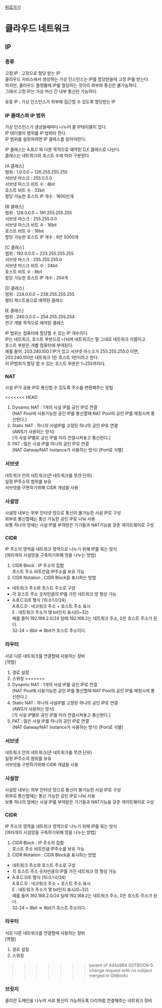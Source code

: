 [뒤로가기](../../README.md)

# 클라우드 네트워크

## IP

### 종류

고정 IP : 고정으로 할당 받는 IP<br>
클라우드 서비스에서 생성하는 가상 인스턴스는 IP를 할당받을때 고정 IP를 받는다.<br>
하지만, 클라우드 플랫폼에 IP를 할당하는 것이라 외부와 통신은 불가능하다.<br>
그래서 고정 IP는 가상 머신 간 내부 통신만 가능하다.<br>

유동 IP : 가상 인스턴스가 외부에 접근할 수 있도록 할당받는 IP<br>

### IP 클래스와 IP 범위

가상 인스턴스가 생성될때마다 나누어 줄 IP테이블이 있다.<br>
IP 테이블의 범위를 IP 범위라 한다.<br>
IP 범위를 설정하려면 IP 클래스를 알아야한다.<br>

IP 클래스는 A,B,C 와 다른 목적으로 예약된 D,E 클래스로 나뉜다.<br>
클래스는 네트워크와 호스트 수에 따라 구분된다.<br>

[A 클래스]<br>
범위 : 1.0.0.0 ~ 126.255.255.255<br>
서브넷 마스크 : 255.0.0.0<br>
서브넷 마스크 비트 수 : 8bit<br>
호스트 비트 수 : 32bit<br>
할당 가능한 호스트 IP 개수 : 1600만개<br>

[B 클래스] <br>
범위 : 128.0.0.0 ~ 191.255.255.255<br>
서브넷 마스크 : 255.255.0.0<br>
서브넷 마스크 비트 수 : 16bit<br>
호스트 비트 수 : 16bit<br>
할당 가능한 호스트 IP 개수 : 6만 5000개<br>

[C 클래스]<br>
범위 : 192.0.0.0 ~ 223.255.255.255<br>
서브넷 마스크 : 255.255.255.0<br>
서브넷 마스크 비트 수 : 24bit<br>
호스트 비트 수 : 8bit<br>
할당 가능한 호스트 IP 개수 : 254개<br>

[D 클래스]<br>
범위 : 224.0.0.0 ~ 239.255.255.255<br>
멀티 캐스트용으로 예약된 클래스<br>

[E 클래스]<br>
범위 : 240.0.0.0 ~ 254.255.255.254<br>
연구 개발 목적으로 예약된 클래스<br>

IP 범위는 컴퓨터에 할당할 수 있는 IP 개수이다.<br>
IP는 네트워크, 호스트 부분으로 나뉘며 네트워크는 말 그대로 네트워크 이름이고<br>
호스트 부분은 개별 컴퓨터에 부여된다.<br>
예를 들어, 203.240.100.1 IP가 있고 서브넷 마스크가 255.255.255.0 이면,<br>
203.240.100은 네트워크 1은 호스트 1번이라고 한다.<br>
이 IP범위가 할당 할 수 있는 호스트 부분은 1~255까지다.<br>

### NAT

사설 IP가 공용 IP로 통신할 수 있도록 주소를 변환해주는 방법

<<<<<<< HEAD
1. Dynamic NAT : 1개의 사설 IP를 공인 IP로 연결\
   \[NAT Pool에 사용가능한 공인 IP를 통신할때 NAT Pool의 공인 IP를 매칭시켜 통신한다.]
2. Static NAT : 하나의 사설IP를 고정된 하나의 공인 IP로 연결\
   (AWS가 사용하는 방식)\
   \[각 사설 IP별로 공인 IP를 미리 연결시켜놓고 통신한다.]
3. PAT : 많은 사설 IP를 하나의 공인 IP로 연결\
   (NAT Gatway/NAT Instance가 사용하는 방식) \[Port로 식별]

### 서브넷

네트워크 안의 네트워크(큰 네트워크를 쪼갠 단위)\
일정 IP주소의 범위를 보유\
서브넷을 구현하기위해 CIDR 개념을 사용

### 사설망

사설망 내부는 외부 인터넷 망으로 통신이 불가능한 사설 IP로 구성\
외부로 통신할때는 통신 가능한 공인 IP로 나눠 사용\
보통 하나의 망에는 사설 IP를 부여받은 기기들과 NAT기능을 갖춘 게이트웨이로 구성

### CIDR

IP 주소의 영역을 네트워크 영역으로 나누기 위해 IP를 묶는 방식\
\[여러개의 사설망을 구축하기위해 망을 나누는 방법]

1. CIDR Block : IP 주소의 집합\
   호스트 주소 비트만큼 IP주소를 보유 가능
2. CIDR Notation : CIDR Block을 표시하는 방법

* 네트워크 주소와 호스트 주소로 구성
* 각 호스트 주소 숫자만큼의 IP를 가진 네트워크 망 형성 가능
* A.B.C.D/E 형식 (10.0.1.0/24)\
  A.B.C.D : 네크워크 주소 + 호스트 주소 표시\
  E : 네트워크 주소가 몇 bit인지 표시(0\~32)\
  예를 들어 192.168.2.0/24 일때 192.168.2는 네트워크 주소, 0은 호스트 주소가 된다.\
  32-24 = 8bit => 8bit가 호스트 주소이다.

### 라우터

서로 다른 네트워크를 연결할때 사용하는 장비\
\[역할]

1. 경로 설정
2. 스위칭
=======
1. Dynamic NAT : 1개의 사설 IP를 공인 IP로 연결<br>[NAT Pool에 사용가능한 공인 IP를 통신할때 NAT Pool의 공인 IP를 매칭시켜 통신한다.]
2. Static NAT : 하나의 사설IP를 고정된 하나의 공인 IP로 연결<br>(AWS가 사용하는 방식)<br>
   [각 사설 IP별로 공인 IP를 미리 연결시켜놓고 통신한다.]
3. PAT : 많은 사설 IP를 하나의 공인 IP로 연결<br>
   (NAT Gatway/NAT Instance가 사용하는 방식) [Port로 식별]

### 서브넷

네트워크 안의 네트워크(큰 네트워크를 쪼갠 단위)<br>
일정 IP주소의 범위를 보유<br>
서브넷을 구현하기위해 CIDR 개념을 사용<br>

### 사설망

사설망 내부는 외부 인터넷 망으로 통신이 불가능한 사설 IP로 구성<br>
외부로 통신할때는 통신 가능한 공인 IP로 나눠 사용<br>
보통 하나의 망에는 사설 IP를 부여받은 기기들과 NAT기능을 갖춘 게이트웨이로 구성<br>

### CIDR

IP 주소의 영역을 네트워크 영역으로 나누기 위해 IP를 묶는 방식<br>
[여러개의 사설망을 구축하기위해 망을 나누는 방법]<br>

1. CIDR Block : IP 주소의 집합<br>
   호스트 주소 비트만큼 IP주소를 보유 가능
2. CIDR Notation : CIDR Block을 표시하는 방법

- 네트워크 주소와 호스트 주소로 구성
- 각 호스트 주소 숫자만큼의 IP를 가진 네트워크 망 형성 가능
- A.B.C.D/E 형식 (10.0.1.0/24)<br>
  A.B.C.D : 네크워크 주소 + 호스트 주소 표시<br>
  E : 네트워크 주소가 몇 bit인지 표시(0~32)<br>
  예를 들어 192.168.2.0/24 일때 192.168.2는 네트워크 주소, 0은 호스트 주소가 된다.<br>
  32-24 = 8bit => 8bit가 호스트 주소이다.<br>

### 라우터

서로 다른 네트워크를 연결할때 사용하는 장비<br>
[역할]<br>

1. 경로 설정<br>
2. 스위칭<br>
>>>>>>> parent of 4d4a984 (GITBOOK-5: change request with no subject merged in GitBook)

### 브릿지

콜리전 도메인을 나누어 서로 통신이 가능하도록 다리처럼 연결해주는 네트워크 장비
